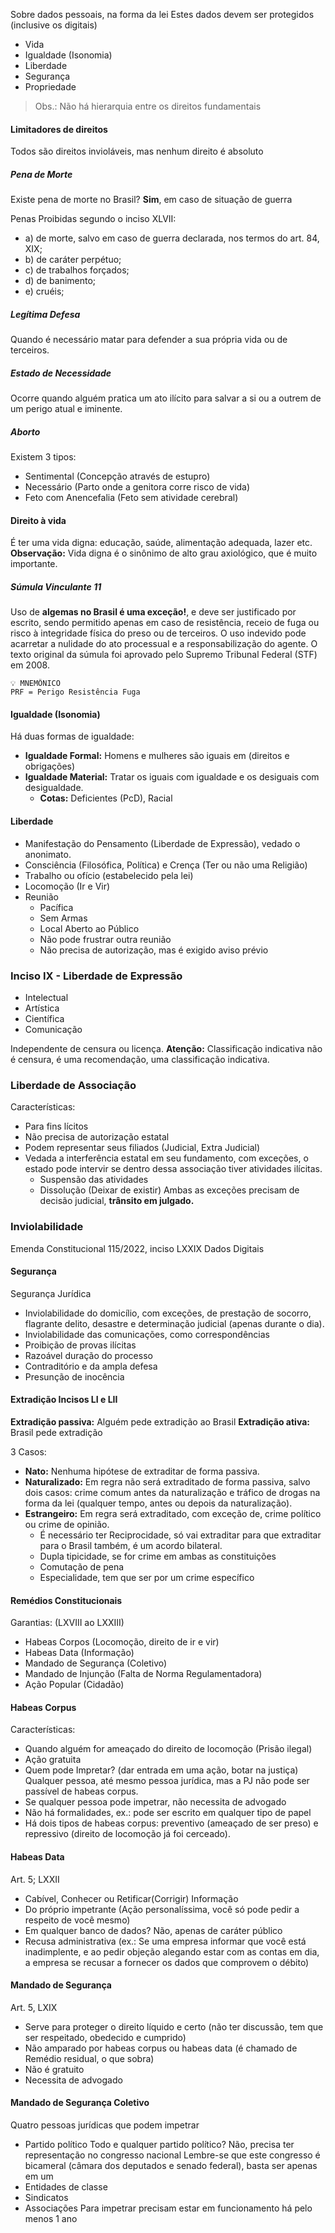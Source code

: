 Sobre dados pessoais, na forma da lei
Estes dados devem ser protegidos (inclusive os digitais)
- Vida
- Igualdade (Isonomia)
- Liberdade
- Segurança
- Propriedade

> Obs.:  Não há hierarquia entre os direitos fundamentais
#### Limitadores de direitos
Todos são direitos invioláveis, mas nenhum direito é absoluto
##### Pena de Morte
Existe pena de morte no Brasil? **Sim**, em caso de situação de guerra

Penas Proibidas segundo o inciso XLVII:
- a) de morte, salvo em caso de guerra declarada, nos termos do art. 84, XIX;
- b) de caráter perpétuo;
- c) de trabalhos forçados;
- d) de banimento;
- e) cruéis;
##### Legítima Defesa
Quando é necessário matar para defender a sua própria vida ou de terceiros.
##### Estado de Necessidade
Ocorre quando alguém pratica um ato ilícito para salvar a si ou a outrem de um perigo atual e iminente.
##### Aborto
Existem 3 tipos:
- Sentimental (Concepção através de estupro)
- Necessário (Parto onde a genitora corre risco de vida)
- Feto com Anencefalia (Feto sem atividade cerebral) 
#### Direito à vida
É ter uma vida digna: educação, saúde, alimentação adequada, lazer etc.
**Observação:** Vida digna é o sinônimo de alto grau axiológico, que é muito importante.
##### Súmula Vinculante 11
Uso de **algemas no Brasil é uma exceção!**, e deve ser justificado por escrito, sendo permitido apenas em caso de resistência, receio de fuga ou risco à integridade física do preso ou de terceiros. O uso indevido pode acarretar a nulidade do ato processual e a responsabilização do agente. O texto original da súmula foi aprovado pelo Supremo Tribunal Federal (STF) em 2008.

~~~~
💡 MNEMÔNICO
PRF = Perigo Resistência Fuga
~~~~
#### Igualdade (Isonomia)
Há duas formas de igualdade:
- **Igualdade Formal:** Homens e mulheres são iguais em (direitos e obrigações)
- **Igualdade Material:** Tratar os iguais com igualdade e os desiguais com desigualdade.
	- **Cotas:** Deficientes (PcD), Racial

#### Liberdade
- Manifestação do Pensamento (Liberdade de Expressão), vedado o anonimato.
- Consciência (Filosófica, Política) e Crença (Ter ou não uma Religião)
- Trabalho ou ofício (estabelecido pela lei)
- Locomoção (Ir e Vir)
- Reunião
	- Pacífica
	- Sem Armas
	- Local Aberto ao Público
	- Não pode frustrar outra reunião
	- Não precisa de autorização, mas é exigido aviso prévio

### Inciso IX - Liberdade de Expressão
- Intelectual
- Artística
- Científica
- Comunicação

Independente de censura ou licença.
**Atenção:** Classificação indicativa não é censura, é uma recomendação, uma classificação indicativa.

### Liberdade de Associação
Características:
- Para fins lícitos
- Não precisa de autorização estatal
- Podem representar seus filiados (Judicial, Extra Judicial)
- Vedada a interferência estatal em seu fundamento, com exceções, o estado pode intervir se dentro dessa associação tiver atividades ilícitas.
	- Suspensão das atividades
	- Dissolução (Deixar de existir)
Ambas as exceções precisam de decisão judicial, **trânsito em julgado.**

### Inviolabilidade

Emenda Constitucional 115/2022, inciso LXXIX Dados Digitais
#### Segurança
Segurança Jurídica
- Inviolabilidade do domicílio, com exceções, de prestação de socorro, flagrante delito, desastre e determinação judicial (apenas durante o dia).
- Inviolabilidade das comunicações, como correspondências
- Proibição de provas ilícitas
- Razoável duração do processo
- Contraditório e da ampla defesa
- Presunção de inocência
#### Extradição Incisos LI e LII

**Extradição passiva:** Alguém pede extradição ao Brasil
**Extradição ativa:** Brasil pede extradição

3 Casos:
- **Nato:** Nenhuma hipótese de extraditar de forma passiva.
- **Naturalizado:** Em regra não será extraditado de forma passiva, salvo dois casos: crime comum antes da naturalização e tráfico de drogas na forma da lei (qualquer tempo, antes ou depois da naturalização).
- **Estrangeiro:** Em regra será extraditado, com exceção de, crime político ou crime de opinião.
	- É necessário ter Reciprocidade, só vai extraditar para que extraditar para o Brasil também, é um acordo bilateral.
	- Dupla tipicidade, se for crime em ambas as constituições
	- Comutação de pena
	- Especialidade, tem que ser por um crime específico

#### Remédios Constitucionais
Garantias: (LXVIII ao LXXIII)
- Habeas Corpos (Locomoção, direito de ir e vir)
- Habeas Data (Informação)
- Mandado de Segurança (Coletivo)
- Mandado de Injunção (Falta de Norma Regulamentadora)
- Ação Popular (Cidadão)

#### Habeas Corpus
Características:
- Quando alguém for ameaçado do direito de locomoção (Prisão ilegal)
- Ação gratuita
- Quem pode Impretar? (dar entrada em uma ação, botar na justiça)  Qualquer pessoa, até mesmo pessoa jurídica, mas a PJ não pode ser passível de habeas corpus.
- Se qualquer pessoa pode impetrar, não necessita de advogado
- Não há formalidades, ex.: pode ser escrito em qualquer tipo de papel
- Há dois tipos de habeas corpus: preventivo (ameaçado de ser preso) e repressivo (direito de locomoção já foi cerceado).

#### Habeas Data
Art. 5; LXXII
- Cabível, Conhecer ou Retificar(Corrigir) Informação
- Do próprio impetrante (Ação personalíssima, você só pode pedir a respeito de você mesmo)
- Em qualquer banco de dados? Não, apenas de caráter público
- Recusa administrativa (ex.: Se uma empresa informar que você está inadimplente, e ao pedir objeção alegando estar com as contas em dia, a empresa se recusar a fornecer os dados que comprovem o débito)

#### Mandado de Segurança
Art. 5, LXIX
- Serve para proteger o direito líquido e certo (não ter discussão, tem que ser respeitado, obedecido e cumprido)
- Não amparado por habeas corpus ou habeas data (é chamado de Remédio residual, o que sobra)
- Não é gratuito
- Necessita de advogado

#### Mandado de Segurança Coletivo
Quatro pessoas jurídicas que podem impetrar
- Partido político
	Todo e qualquer partido político? Não, precisa ter representação no congresso nacional
	Lembre-se que este congresso é bicameral (câmara dos deputados e senado federal), basta ser apenas em um
- Entidades de classe
- Sindicatos
- Associações
	Para impetrar precisam estar em funcionamento há pelo menos  1 ano













